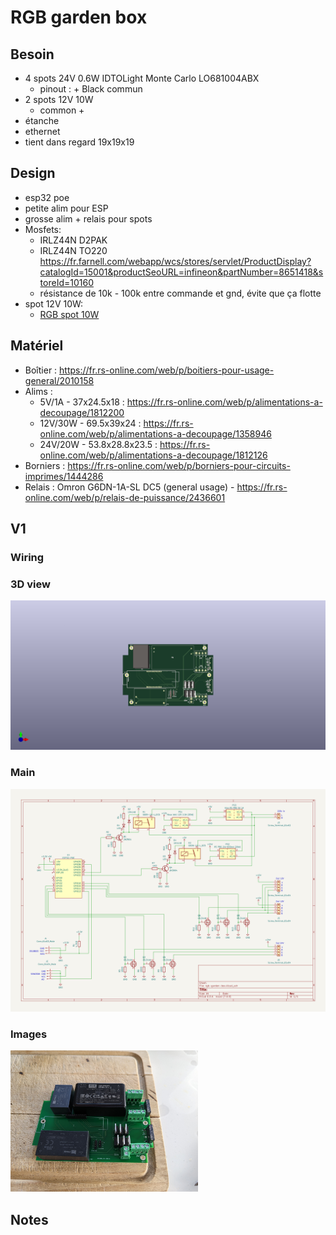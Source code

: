 # RGB garden box

## Besoin

- 4 spots 24V 0.6W IDTOLight Monte Carlo LO681004ABX
  - pinout : + Black commun
- 2 spots 12V 10W
  - common +
- étanche
- ethernet
- tient dans regard 19x19x19

## Design

- esp32 poe
- petite alim pour ESP
- grosse alim + relais pour spots
- Mosfets:
  - IRLZ44N D2PAK
  - IRLZ44N TO220 https://fr.farnell.com/webapp/wcs/stores/servlet/ProductDisplay?catalogId=15001&productSeoURL=infineon&partNumber=8651418&storeId=10160
  - résistance de 10k - 100k entre commande et gnd, évite que ça flotte
- spot 12V 10W:
   - [RGB spot 10W](../rgb-spot-10w/README.md)

## Matériel

- Boîtier : https://fr.rs-online.com/web/p/boitiers-pour-usage-general/2010158
- Alims :
  - 5V/1A - 37x24.5x18 : https://fr.rs-online.com/web/p/alimentations-a-decoupage/1812200
  - 12V/30W - 69.5x39x24 : https://fr.rs-online.com/web/p/alimentations-a-decoupage/1358946
  - 24V/20W - 53.8x28.8x23.5 : https://fr.rs-online.com/web/p/alimentations-a-decoupage/1812126
- Borniers : https://fr.rs-online.com/web/p/borniers-pour-circuits-imprimes/1444286
- Relais : Omron G6DN-1A-SL DC5 (general usage) - https://fr.rs-online.com/web/p/relais-de-puissance/2436601 

## V1

### Wiring
### 3D view

![](v1/3dview.png)

### Main

![](v1/schematic.png)

### Images

<img src="v1/pictures/board.jpg" width="300">

## Notes
